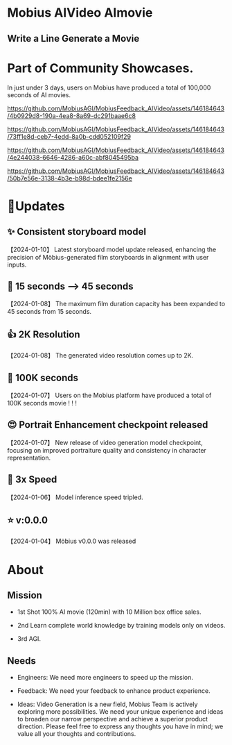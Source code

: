 # Mobius AIVideo AImovie
Write a Line Generate a Movie
-------------------------------

# Part of Community Showcases. 
In just under 3 days, users on Mobius have produced a total of 100,000 seconds of AI movies.


https://github.com/MobiusAGI/MobiusFeedback_AIVideo/assets/146184643/4b0929d8-190a-4ea8-8a69-dc291baae6c8


https://github.com/MobiusAGI/MobiusFeedback_AIVideo/assets/146184643/73ff1e8d-ceb7-4edd-8a0b-cdd052109f29


https://github.com/MobiusAGI/MobiusFeedback_AIVideo/assets/146184643/4e244038-6646-4286-a60c-abf8045495ba



https://github.com/MobiusAGI/MobiusFeedback_AIVideo/assets/146184643/50b7e56e-3138-4b3e-b98d-bdee1fe2156e










# 🚀Updates

## :sparkles: Consistent storyboard model
【2024-01-10】
Latest storyboard model update released, enhancing the precision of Möbius-generated film storyboards in alignment with user inputs.


## :star2: 15 seconds --> 45 seconds
【2024-01-08】
The maximum film duration capacity has been expanded to 45 seconds from 15 seconds.


## :thumbsup: 2K Resolution
【2024-01-08】
The generated video resolution comes up to 2K.


## :100: 100K seconds
【2024-01-07】
Users on the Mobius platform have produced a total of 100K seconds movie ! ! !


## :heart_eyes: Portrait Enhancement checkpoint released
【2024-01-07】
New release of video generation model checkpoint, focusing on improved portraiture quality and consistency in character representation.


## :rocket: 3x Speed
【2024-01-06】
Model inference speed tripled.


## :star: v:0.0.0
【2024-01-04】
Möbius v0.0.0 was released





# About 
## Mission
* 1st 
Shot 100% AI movie (120min) with 10 Million box office sales.

* 2nd
Learn complete world knowledge by training models only on videos.

* 3rd
AGI.

## Needs
* Engineers: We need more engineers to speed up the mission.

* Feedback: We need your feedback to enhance product experience.

* Ideas: Video Generation is a new field, Mobius Team is actively exploring more possibilities. We need your unique experience and ideas to broaden our narrow perspective and achieve a superior product direction. Please feel free to express any thoughts you have in mind; we value all your thoughts and contributions.



